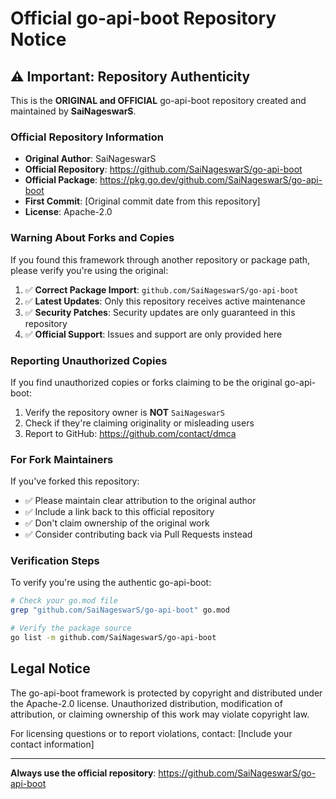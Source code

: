 # Official go-api-boot Repository Notice

## ⚠️ Important: Repository Authenticity

This is the **ORIGINAL and OFFICIAL** go-api-boot repository created and maintained by **SaiNageswarS**.

### Official Repository Information
- **Original Author**: SaiNageswarS
- **Official Repository**: https://github.com/SaiNageswarS/go-api-boot
- **Official Package**: https://pkg.go.dev/github.com/SaiNageswarS/go-api-boot
- **First Commit**: [Original commit date from this repository]
- **License**: Apache-2.0

### Warning About Forks and Copies
If you found this framework through another repository or package path, please verify you're using the original:

1. ✅ **Correct Package Import**: `github.com/SaiNageswarS/go-api-boot`
2. ✅ **Latest Updates**: Only this repository receives active maintenance
3. ✅ **Security Patches**: Security updates are only guaranteed in this repository
4. ✅ **Official Support**: Issues and support are only provided here

### Reporting Unauthorized Copies
If you find unauthorized copies or forks claiming to be the original go-api-boot:
1. Verify the repository owner is **NOT** `SaiNageswarS`
2. Check if they're claiming originality or misleading users
3. Report to GitHub: https://github.com/contact/dmca

### For Fork Maintainers
If you've forked this repository:
- ✅ Please maintain clear attribution to the original author
- ✅ Include a link back to this official repository
- ✅ Don't claim ownership of the original work
- ✅ Consider contributing back via Pull Requests instead

### Verification Steps
To verify you're using the authentic go-api-boot:

```bash
# Check your go.mod file
grep "github.com/SaiNageswarS/go-api-boot" go.mod

# Verify the package source
go list -m github.com/SaiNageswarS/go-api-boot
```

## Legal Notice

The go-api-boot framework is protected by copyright and distributed under the Apache-2.0 license. Unauthorized distribution, modification of attribution, or claiming ownership of this work may violate copyright law.

For licensing questions or to report violations, contact: [Include your contact information]

---

**Always use the official repository**: https://github.com/SaiNageswarS/go-api-boot
